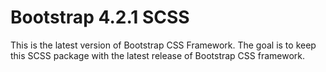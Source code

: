 # Bootstrap 4.2.1 SCSS

This is the latest version of Bootstrap CSS Framework. The goal is to keep this SCSS package with the latest release of Bootstrap CSS framework.

